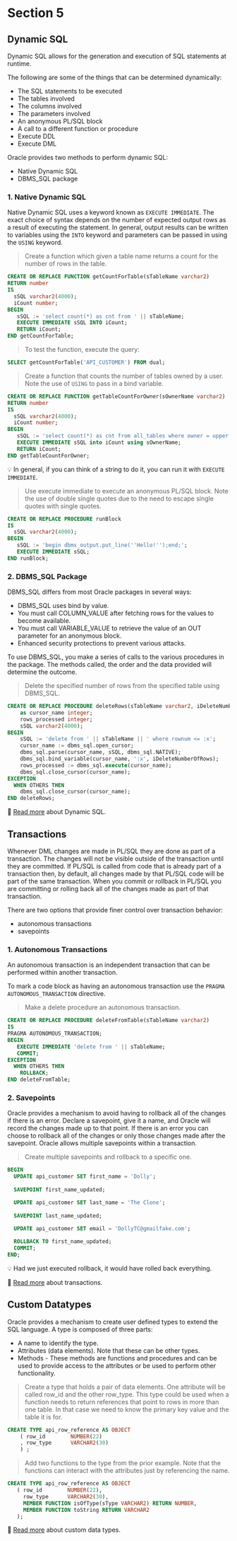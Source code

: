 # Section 5

## Dynamic SQL
Dynamic SQL allows for the generation and execution of SQL statements at runtime. 

The following are some of the things that can be determined dynamically:

- The SQL statements to be executed
- The tables involved
- The columns involved
- The parameters involved
- An anonymous PL/SQL block
- A call to a different function or procedure
- Execute DDL
- Execute DML

Oracle provides two methods to perform dynamic SQL: 
- Native Dynamic SQL 
- DBMS_SQL package

### 1. Native Dynamic SQL
Native Dynamic SQL uses a keyword known as `EXECUTE IMMEDIATE`. The exact choice of syntax depends on the number of expected output rows as a result of executing the statement. In general, output results can be written to variables using the `INTO` keyword and parameters can be passed in using the `USING` keyword. 

> Create a function which given a table name returns a count for the number
of rows in the table.

```SQL
CREATE OR REPLACE FUNCTION getCountForTable(sTableName varchar2) 
RETURN number
IS
  sSQL varchar2(4000);
  iCount number;
BEGIN
   sSQL := 'select count(*) as cnt from ' || sTableName;
   EXECUTE IMMEDIATE sSQL INTO iCount;
   RETURN iCount;
END getCountForTable;
```

> To test the function, execute the query:
```SQL
SELECT getCountForTable('API_CUSTOMER') FROM dual;
```

> Create a function that counts the number of tables owned by a user. Note the use of `USING` to pass in a bind variable.

```SQL
CREATE OR REPLACE FUNCTION getTableCountForOwner(sOwnerName varchar2) 
RETURN number
IS
  sSQL varchar2(4000);
  iCount number;
BEGIN
   sSQL := 'select count(*) as cnt from all_tables where owner = upper(:1)';
   EXECUTE IMMEDIATE sSQL into iCount using sOwnerName;
   RETURN iCount;
END getTableCountForOwner;
```

:bulb: In general, if you can think of a string to do it, you can run it with `EXECUTE IMMEDIATE`.

> Use execute immediate to execute an anonymous PL/SQL block. Note the use of double single quotes due to the need to escape single quotes with single quotes.

```SQL
CREATE OR REPLACE PROCEDURE runBlock 
IS
  sSQL varchar2(4000);
BEGIN
   sSQL := 'begin dbms_output.put_line(''Hello!'');end;';
   EXECUTE IMMEDIATE sSQL;
END runBlock;
```

### 2. DBMS_SQL Package
DBMS_SQL differs from most Oracle packages in several ways:
- DBMS_SQL uses bind by value.
- You must call COLUMN_VALUE after fetching rows for the values to become available.
- You must call VARIABLE_VALUE to retrieve the value of an OUT parameter for an anonymous block.
- Enhanced security protections to prevent various attacks.

To use DBMS_SQL, you make a series of calls to the various procedures in the package. The methods called, the order and the data provided will determine the outcome.

> Delete the specified number of rows from the specified table using DBMS_SQL.

```SQL
CREATE OR REPLACE PROCEDURE deleteRows(sTableName varchar2, iDeleteNumberOfRows number) 
    as cursor_name integer;
    rows_processed integer;
    sSQL varchar2(4000);
BEGIN
    sSQL := 'delete from ' || sTableName || ' where rownum <= :x';
    cursor_name := dbms_sql.open_cursor;
    dbms_sql.parse(cursor_name, sSQL, dbms_sql.NATIVE);
    dbms_sql.bind_variable(cursor_name, ':x', iDeleteNumberOfRows);
    rows_processed := dbms_sql.execute(cursor_name);
    dbms_sql.close_cursor(cursor_name);
EXCEPTION
  WHEN OTHERS THEN
    dbms_sql.close_cursor(cursor_name);
END deleteRows;
```

:book: [Read more](https://docs.oracle.com/cd/B10501_01/appdev.920/a96590/adg09dyn.htm) about Dynamic SQL.

## Transactions
Whenever DML changes are made in PL/SQL they are done as part of a transaction. The changes will not be visible outside of the transaction until they are committed. If PL/SQL is called from code that is already part of a transaction then, by default, all changes made by that PL/SQL code will be part of the same transaction. When you commit or rollback in PL/SQL you are committing or rolling back all of the changes made as part of that transaction.

There are two options that provide finer control over transaction behavior: 
- autonomous transactions
- savepoints

### 1. Autonomous Transactions
An autonomous transaction is an independent transaction that can be performed within another transaction. 

To mark a code block as having an autonomous transaction use the `PRAGMA AUTONOMOUS_TRANSACTION` directive.

> Make a delete procedure an autonomous transaction.

```SQL
CREATE OR REPLACE PROCEDURE deleteFromTable(sTableName varchar2) 
IS 
PRAGMA AUTONOMOUS_TRANSACTION;
BEGIN
   EXECUTE IMMEDIATE 'delete from ' || sTableName;
   COMMIT;
EXCEPTION
  WHEN OTHERS THEN
    ROLLBACK;
END deleteFromTable;
```

### 2. Savepoints
Oracle provides a mechanism to avoid having to rollback all of the changes if there is an error. Declare a savepoint, give it a name, and Oracle will record the changes made up to that point. If there is an error you can choose to rollback all of the changes or only those changes made after the savepoint. Oracle allows multiple savepoints within a transaction. 

> Create multiple savepoints and rollback to a specific one.

```SQL
BEGIN
  UPDATE api_customer SET first_name = 'Dolly';
  
  SAVEPOINT first_name_updated;

  UPDATE api_customer SET last_name = 'The Clone';
  
  SAVEPOINT last_name_updated;

  UPDATE api_customer SET email = 'DollyTC@gmailfake.com';
  
  ROLLBACK TO first_name_updated;
  COMMIT;
END;
```
:bulb: Had we just executed rollback, it would have rolled back everything.

:book: [Read more](https://docs.oracle.com/database/121/CNCPT/transact.htm#CNCPT016) about transactions.

## Custom Datatypes
Oracle provides a mechanism to create user defined types to extend the SQL language. A type is composed of three parts:

- A name to identify the type.
- Attributes (data elements). Note that these can be other types.
- Methods - These methods are functions and procedures and can be used to provide access to the attributes or be used to perform other functionality.

> Create a type that holds a pair of data elements. One attribute will be called row_id and the other row_type. This type could be used when a function needs to return references that point to rows in more than one table. In that case we need to know the primary key value and the table it is for.

```SQL
CREATE TYPE api_row_reference AS OBJECT
    ( row_id        NUMBER(22)
    , row_type      VARCHAR2(30)
    ) ;
```

> Add two functions to the type from the prior example. Note that the functions can interact with the attributes just by referencing the name.

```SQL
CREATE TYPE api_row_reference AS OBJECT 
   ( row_id        NUMBER(22),
     row_type      VARCHAR2(30), 
     MEMBER FUNCTION isOfType(sType VARCHAR2) RETURN NUMBER,
     MEMBER FUNCTION toString RETURN VARCHAR2 
   ); 
```

:book: [Read more](https://docs.oracle.com/cd/A91202_01/901_doc/server.901/a88856/c14ordb.htm) about custom data types.
